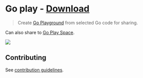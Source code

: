# Go play - [Download](https://github.com/nikitavoloboev/small-workflows/blob/master/go-play/Go%20Play.alfredworkflow?raw=true)

> Create [Go Playground](https://play.golang.org) from selected Go code for sharing.

Can also share to [Go Play Space](https://goplay.space/).

![](https://i.imgur.com/k0fW7uN.png)

## Contributing

See [contribution guidelines](../CONTRIBUTING.md).
